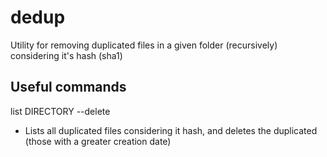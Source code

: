 # dedup

Utility for removing duplicated files in a given folder (recursively) considering it's hash (sha1)

## Useful commands

list DIRECTORY --delete

- Lists all duplicated files considering it hash, and deletes the duplicated (those with a greater creation date)
